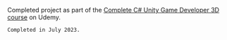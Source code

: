 Completed project as part of the [Complete C# Unity Game Developer 3D course](https://www.udemy.com/course/unitycourse2/) on Udemy.

``Completed in July 2023.``
